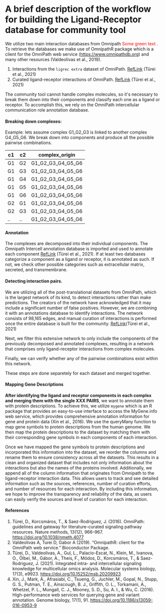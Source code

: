 A brief description of the workflow for building the Ligand-Receptor database for community tool
========

We utilize two main interaction databases from Omnipath<font color="red"> Some green text </font>. To retrieve the databases we make use of OmnipathR package which is a client for the OmniPath web service (https://www.omnipathdb.org) and many other resources (Valdeolivas et al., 2019).
1. Interactions from the `ligrec extra` dataset of OmniPath. [RefLink](https://r.omnipathdb.org/reference/import_ligrecextra_interactions.html) (Türei et al., 2021)
2. Curated ligand-receptor interactions of OmniPath. [RefLink](https://r.omnipathdb.org/reference/curated_ligand_receptor_interactions.html) (Türei et al., 2021)

The community tool cannot handle complex molecules, so it's necessary to break them down into their components and classify each one as a ligand 
or receptor. To accomplish this, we rely on the OmniPath intercellular communication role annotation database.

#### Breaking down complexes:

Example: lets assume complex G1_G2_G3 is linked to another complex G4_G5_G6. We break down into components and produce all the possible pairwise combinations.

| c1 | c2 | complex_origin    |
|----|----|-------------------|
| G1 | G2 | G1_G2_G3_G4_G5_G6 |
| G1 | G3 | G1_G2_G3_G4_G5_G6 |
| G1 | G4 | G1_G2_G3_G4_G5_G6 |
| G1 | G5 | G1_G2_G3_G4_G5_G6 |
| G1 | G6 | G1_G2_G3_G4_G5_G6 |
| G2 | G1 | G1_G2_G3_G4_G5_G6 |
| G2 | G3 | G1_G2_G3_G4_G5_G6 |
| .. | .. | G1_G2_G3_G4_G5_G6 |

#### Annotation

The complexes are decomposed into their individual components. The Omnipath Intercell annotation database is imported and used to annotate each component
[RefLink](https://r.omnipathdb.org/reference/import_omnipath_intercell.html) (Türei et al., 2021). 
If at least two databases categorize a component as a ligand or receptor, it is annotated as such. If not, we check other possible categories such as 
extracellular matrix, secreted, and transmembrane. 


#### Detecting interaction pairs. 

We are utilizing all of the post-translational datasets from OmniPath, which is the largest network of its kind, to detect interactions rather than 
make predictions. The creators of the network have acknowledged that it may include a significant number of false positives. 
However, we are combining it with an annotations database to identify interactions. The network consists of 98,165 edges, and 
manual curation of interactions is performed once the entire database is built for the community. [RefLink](https://r.omnipathdb.org/reference/import_post_translational_interactions.html)(Türei et al., 2021)

Next, we filter this extensive network to only include the components of the previously decomposed and annotated complexes, 
resulting in a network that comprises only ligand-receptor interactions from complex molecules.

Finally, we can verify whether any of the pairwise combinations exist within this network.

These steps are done separetely for each dataset and merged together. 

#### Mapping Gene Descriptions

**After identifying the ligand and receptor components in each complex and merging them with the single XXX PAIRS**, we want to annotate them with protein descriptions. To achieve this, we utilize `mygene` which is an R package that provides an easy-to-use interface to access the MyGene.info web service, which provides comprehensive annotation information for gene and protein data (Xin et al., 2016). We use the queryMany function to map gene symbols to protein descriptions from the human genome. We then map the protein descriptions to the dataset by matching them with their corresponding gene symbols in each components of each interaction.

Once we have mapped the gene symbols to protein descriptions and incorporated this information into the dataset, we reorder the columns and rename them to ensure consistency across all the datasets. This results in a clean and organized dataset that includes not only information about the interactions but  also the names of the proteins involved. Additionally, we append all of the column information that originates from Omnipath to the ligand-receptor 
interaction data. This allows users to track and see detailed information such as the sources, references, number of curation efforts, 
and number of resources for each interaction. By including this information, we hope to improve the transparency and reliability of the data, 
as users can easily verify the sources and level of curation for each interaction.

#### References
1. Türei, D., Korcsmáros, T., & Saez-Rodriguez, J. (2016). OmniPath: guidelines and gateway for literature-curated signaling pathway resources. Nature methods, 13(12), 966–967. https://doi.org/10.1038/nmeth.4077
2. Valdeolivas A, Turei D, Gabor A (2019). “OmnipathR: client for the OmniPath web service.” Bioconductor Package.
3. Türei, D., Valdeolivas, A., Gul, L., Palacio-Escat, N., Klein, M., Ivanova, O., Ölbei, M., Gábor, A., Theis, F., Módos, D., Korcsmáros, T., & Saez-Rodriguez, J. (2021). Integrated intra- and intercellular signaling knowledge for multicellular omics analysis. Molecular systems biology, 17(3), e9923. https://doi.org/10.15252/msb.20209923
4. Xin, J., Mark, A., Afrasiabi, C., Tsueng, G., Juchler, M., Gopal, N., Stupp, G. S., Putman, T. E., Ainscough, B. J., Griffith, O. L., Torkamani, A., Whetzel, P. L., Mungall, C. J., Mooney, S. D., Su, A. I., & Wu, C. (2016). High-performance web services for querying gene and variant annotation. Genome biology, 17(1), 91. https://doi.org/10.1186/s13059-016-0953-9
